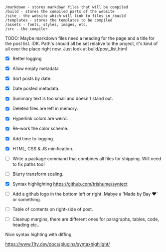 ```
/markdown - stores markdown files that will be compiled
/build - stores the compiled parts of the website
/site - the website which will link to files in /build
/templates - stores the templates to be compiled
/assets - fonts, styles, images, etc.
/src - the compiler
```

TODO:
Maybe markdown files need a heading for the page and a title for the post list. IDK.
Path's should all be set relative to the project, it's kind of all over the place right now. Just look at build/post_list.html

- [x] Better logging
- [x] Allow empty metadata
- [x] Sort posts by date.
- [x] Date posted metadata.
- [x] Summary text is too small and doesn't stand out.
- [x] Deleted files are left in memory.
- [x] Hyperlink colors are weird.
- [x] Re-work the color scheme.
- [x] Add time to logging.
- [x] HTML, CSS & JS minification.
- [ ] Write a package command that combines all files for shipping. Will need to fix paths too!
- [ ] Blurry transform scaling.
- [x] Syntax highlighting https://github.com/trishume/syntect
- [ ] Add a github logo in the bottom left or right. Mabye a 'Made by Bay ❤' or something.
- [ ] Table of contents on right-side of post.
- [ ] Cleanup margins, there are different ones for paragraphs, tables, code, heading etc..


Nice syntax highting with diffing

https://www.11ty.dev/docs/plugins/syntaxhighlight/